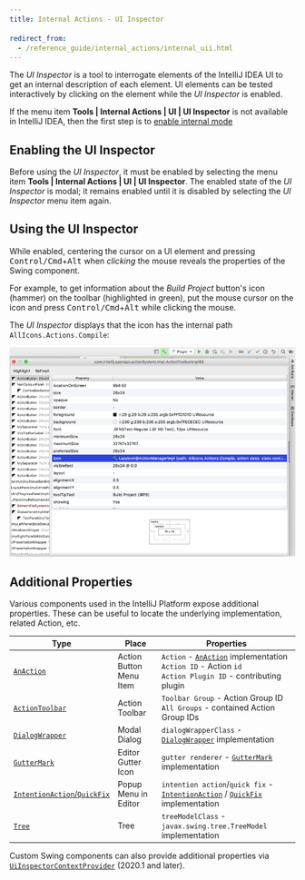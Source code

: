 ```yaml
---
title: Internal Actions - UI Inspector

redirect_from:
  - /reference_guide/internal_actions/internal_uii.html
---
```

<!-- Copyright 2000-2020 JetBrains s.r.o. and other contributors. Use of this source code is governed by the Apache 2.0 license that can be found in the LICENSE file. -->

The _UI Inspector_ is a tool to interrogate elements of the IntelliJ IDEA UI to get an internal description of each element.
UI elements can be tested interactively by clicking on the element while the _UI Inspector_ is enabled.

If the menu item **Tools \| Internal Actions \| UI \| UI Inspector** is not available in IntelliJ IDEA, then the first step is to [enable internal mode](enabling_internal.md)

## Enabling the UI Inspector
Before using the _UI Inspector_, it must be enabled by selecting the menu item **Tools \| Internal Actions \| UI \| UI Inspector**.
The enabled state of the _UI Inspector_ is modal; it remains enabled until it is disabled by selecting the _UI Inspector_ menu item again.

## Using the UI Inspector
While enabled, centering the cursor on a UI element and pressing <kbd>Control/Cmd</kbd>+<kbd>Alt</kbd> when _clicking_ the mouse reveals the properties of the Swing component.

For example, to get information about the _Build Project_ button's icon (hammer) on the toolbar (highlighted in green), put the mouse cursor on the icon and press <kbd>Control/Cmd</kbd>+<kbd>Alt</kbd> while clicking the mouse.

The _UI Inspector_ displays that the icon has the internal path `AllIcons.Actions.Compile`:

![Internal Icon Info](img/internal_uii_icon_info.png)

## Additional Properties
Various components used in the IntelliJ Platform expose additional properties.
These can be useful to locate the underlying implementation, related Action, etc.

| Type | Place | Properties |
|------|-----------|------------|
| [`AnAction`](/basics/action_system.md) | Action Button<br>Menu Item | `Action` - [`AnAction`](upsource:///platform/editor-ui-api/src/com/intellij/openapi/actionSystem/AnAction.java) implementation<br>`Action ID` - Action `id`<br>`Action Plugin ID` - contributing plugin |
| [`ActionToolbar`](/basics/action_system.md) | Action Toolbar | `Toolbar Group` - Action Group ID<br>`All Groups` - contained Action Group IDs |
| [`DialogWrapper`](/user_interface_components/dialog_wrapper.md) | Modal Dialog | `dialogWrapperClass` - [`DialogWrapper`](upsource:///platform/platform-api/src/com/intellij/openapi/ui/DialogWrapper.java) implementation |
| [`GutterMark`](upsource:///platform/editor-ui-api/src/com/intellij/codeInsight/daemon/GutterMark.java) | Editor Gutter Icon | `gutter renderer` - [`GutterMark`](upsource:///platform/editor-ui-api/src/com/intellij/codeInsight/daemon/GutterMark.java) implementation |
| [`IntentionAction`/`QuickFix`](/reference_guide/custom_language_support/code_inspections_and_intentions.md) | Popup Menu in Editor | `intention action`/`quick fix` - [`IntentionAction`](upsource:///platform/analysis-api/src/com/intellij/codeInsight/intention/IntentionAction.java) / [`QuickFix`](upsource:///platform/analysis-api/src/com/intellij/codeInspection/QuickFix.java) implementation |
| [`Tree`](/user_interface_components/lists_and_trees.md) | Tree | `treeModelClass` - `javax.swing.tree.TreeModel` implementation |

Custom Swing components can also provide additional properties via [`UiInspectorContextProvider`](upsource:///platform/platform-impl/src/com/intellij/internal/inspector/UiInspectorContextProvider.java) (2020.1 and later).
